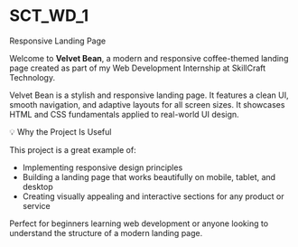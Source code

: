 # SCT_WD_1
Responsive Landing Page

Welcome to **Velvet Bean**, a modern and responsive coffee-themed landing page created as part of my Web Development Internship at SkillCraft Technology.

Velvet Bean is a stylish and responsive landing page. It features a clean UI, smooth navigation, and adaptive layouts for all screen sizes. It showcases HTML and CSS fundamentals applied to real-world UI design.

💡 Why the Project Is Useful

This project is a great example of:

- Implementing responsive design principles
- Building a landing page that works beautifully on mobile, tablet, and desktop
- Creating visually appealing and interactive sections for any product or service

Perfect for beginners learning web development or anyone looking to understand the structure of a modern landing page.
